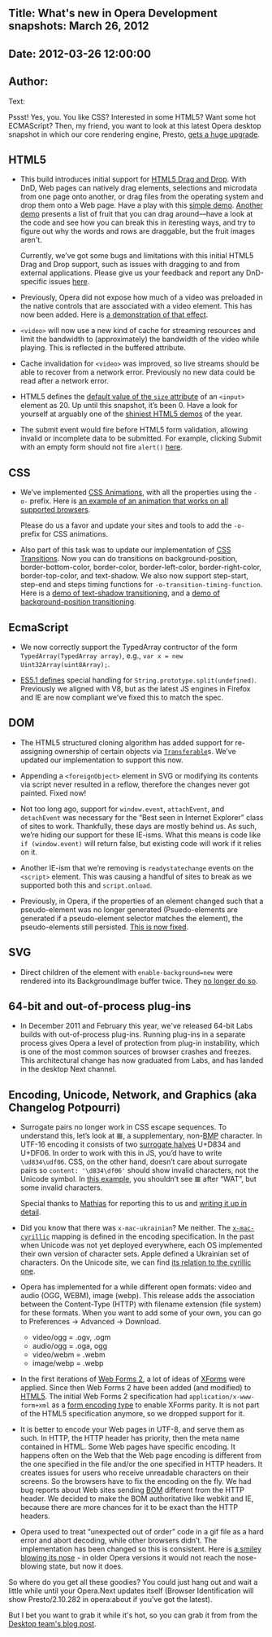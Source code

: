 Title: What's new in Opera Development snapshots: March 26, 2012 
----
Date: 2012-03-26 12:00:00
----
Author: 
----
Text:

Pssst! Yes, you. You like CSS? Interested in some HTML5? Want some hot ECMAScript? Then, my friend, you want to look at this latest Opera desktop snapshot in which our core rendering engine, Presto,  <a href="http://my.opera.com/desktopteam/blog/2012/03/26/html5-css-64bit">gets a huge upgrade</a>.

<h2 id="html5">HTML5</h2>

<ul>
<li><p>This build introduces initial support for <a href="http://dev.w3.org/html5/spec/dnd.html">HTML5 Drag and Drop</a>. With DnD, Web pages can natively drag elements, selections and microdata from one page onto another, or drag files from the operating system and drop them onto a Web page. Have a play with this <a href="http://people.opera.com/miket/2012/3/dnddemo.html">simple demo</a>. <a href="http://people.opera.com/miket/2012/3/">Another demo</a> presents a list of fruit that you can drag around&#x2014;have a look at the code and see how you can break this in iteresting ways, and try to figure out why the words and rows are draggable, but the fruit images aren&#39;t. </p>

<p>Currently, we&#x2019;ve got some bugs and limitations with this initial HTML5 Drag and Drop support, such as issues with dragging to and from external applications. Please give us your feedback and report any DnD-specific issues <a href="http://my.opera.com/community/forums/topic.dml?id=1340612">here</a>.</p></li>
<li><p>Previously, Opera did not expose how much of a video was preloaded in the native controls that are associated with a video element. This has now been added. Here is <a href="http://people.opera.com/miket/2012/3/buffer.html">a demonstration of that effect</a>.</p></li>
<li><p><code>&lt;video&gt;</code> will now use a new kind of cache for streaming resources and limit the bandwidth to (approximately) the bandwidth of the video while playing. This is reflected in the buffered attribute.</p></li>
<li><p>Cache invalidation for <code>&lt;video&gt;</code> was improved, so live streams should be able to recover from a network error. Previously no new data could be read after a network error.</p></li>
<li><p>HTML5 defines the <a href="http://www.w3.org/TR/html5/common-input-element-attributes.html#attr-input-size">default value of the <code>size</code> attribute</a> of an <code>&lt;input&gt;</code> element as 20. Up until this snapshot, it&#x2019;s been 0. Have a look for yourself at arguably one of the <a href="http://jsbin.com/ecenop/3/">shiniest HTML5 demos</a> of the year.</p></li>
<li><p>The submit event would fire before HTML5 form validation, allowing invalid or incomplete data to be submitted. For example, clicking Submit with an empty form should not fire <code>alert()</code> <a href="http://wapinet.ru/onsubmit.html">here</a>.</p></li>
</ul>


<h2 id="css">CSS</h2>

<ul>
<li><p>We&#x2019;ve implemented <a href="http://dev.w3.org/csswg/css3-animations/">CSS Animations</a>, with all the properties using the <code>-o-</code> prefix. Here is <a href="http://jsfiddle.net/nimbu/NywDk/">an example of an animation that works on all supported browsers</a>. </p>
<p>Please do us a favor and update your sites and tools to add the <code>-o-</code> prefix for CSS animations.</p>
</li>
<li><p>Also part of this task was to update our implementation of <a href="http://www.w3.org/TR/css3-transitions/">CSS Transitions</a>. Now you can do transitions on background-position, border-bottom-color, border-color, border-left-color, border-right-color, border-top-color, and text-shadow. We also now support step-start, step-end and steps timing functions for <code>-o-transition-timing-function</code>. Here is a <a href="http://jsfiddle.net/nimbu/HLm3t/">demo of text-shadow transitioning</a>, and a <a href="http://people.opera.com/miket/2012/3/celestial-fingers.html">demo of background-position transitioning</a>.</p></li>
</ul>


<h2>EcmaScript</h2>

<ul>
<li><p>We now correctly support the TypedArray contructor of the form <code>TypedArray(TypedArray array)</code>, e.g., <code>var x = new Uint32Array(uint8Array);</code>.</p></li>
<li><p><a href="http://es5.github.com/#x15.5.4.14">ES5.1 defines</a> special handling for <code>String.prototype.split(undefined)</code>. Previously we aligned with V8, but as the latest JS engines in Firefox and IE are now compliant we&#x2019;ve fixed this to match the spec.</p></li>
</ul>

<h2 id="dom">DOM</h2>

<ul>
<li><p>The HTML5 structured cloning algorithm has added support for re-assigning ownership of certain objects via <a href="http://dev.w3.org/html5/spec/common-dom-interfaces.html#transferable-objects"><code>Transferable</code></a>s. We&#x2019;ve updated our implementation to support this now.</p></li>
<li><p>Appending a <code>&lt;foreignObject&gt;</code> element in SVG or modifying its contents via script never resulted in a reflow, therefore the changes never got painted. Fixed now!</p></li>
<li><p>Not too long ago, support for <code>window.event</code>, <code>attachEvent</code>, and <code>detachEvent</code> was necessary for the &#x201C;Best seen in Internet Explorer&#x201D; class of sites to work. Thankfully, these days are mostly behind us. As such, we&#x2019;re hiding our support for these IE-isms. What this means is code like <code>if (window.event)</code> will return false, but existing code will work if it relies on it.</p></li>
<li><p>Another IE-ism that we&#x2019;re removing is <code>readystatechange</code> events on the <code>&lt;script&gt;</code> element. This was causing a handful of sites to break as we supported both this and <code>script.onload</code>.</p></li>
<li><p>Previously, in Opera, if the properties of an element changed such that a pseudo-element was no longer generated (Psuedo-elements are generated if a pseudo-element selector matches the element), the pseudo-elements still persisted. <a href="http://people.opera.com/miket/2012/3/pseudo.html">This is now fixed</a>.</p></li>
</ul>


<h2 id="svg">SVG</h2>

<ul>
<li>Direct children of the element with <code>enable-background=new</code> were rendered into its BackgroundImage buffer twice. They <a href="http://people.opera.com/miket/2012/3/enablebackground.svg">no longer do so</a>.</li>
</ul>

<h2 id="64bitOOP">64-bit and out-of-process plug-ins</h2>
<ul>
<li>In December 2011 and February this year, we&#39;ve released 64-bit Labs builds with out-of-process plug-ins. Running plug-ins in a separate process gives Opera a level of protection from plug-in instability, which is one of the most common sources of browser crashes and freezes. This architectural change has now graduated from Labs, and has landed in the desktop Next channel.</li>
</ul>
<h2 id="potpourri">Encoding, Unicode, Network, and Graphics (aka Changelog Potpourri)</h2>

<ul>
<li><p>Surrogate pairs no longer work in CSS escape sequences. To understand this, let&#x2019;s look at 𝌆, a supplementary, non-<a href="https://en.wikipedia.org/wiki/Basic_Multilingual_Plane#Basic_Multilingual_Plane">BMP</a> character. In UTF-16 encoding it consists of two <a href="https://en.wikipedia.org/wiki/Surrogate_pair">surrogate halves</a> U+D834 and U+DF06. In order to work with this in JS, you&#x2019;d have to write <code>\ud834\udf06</code>. CSS, on the other hand, doesn&#x2019;t care about surrogate pairs so <code>content: &#39;\d834\df06&#39;</code> should show invalid characters, not the Unicode symbol. In <a href="http://jsbin.com/ewujoz/">this example</a>, you shouldn&#x2019;t see 𝌆 after &#x201C;WAT&#x201D;, but some invalid characters.</p>

<p>Special thanks to <a href="http://twitter.com/#!/mathias">Mathias</a> for reporting this to us and <a href="http://mathiasbynens.be/notes/css-escapes">writing it up in detail</a>.</p></li>
<li><p>Did you know that there was <code>x-mac-ukrainian</code>? Me neither. The <a href="http://dvcs.w3.org/hg/encoding/raw-file/tip/Overview.html#x-mac-cyrillic"><code>x-mac-cyrillic</code></a> mapping is defined in the encoding specification. In the past when Unicode was not yet deployed everywhere, each OS implemented their own version of character sets. Apple defined a Ukrainian set of characters. On the Unicode site, we can find <a href="http://www.unicode.org/Public/MAPPINGS/VENDORS/APPLE/UKRAINE.TXT">its relation to the cyrillic one</a>.</p></li>
<li><p>Opera has implemented for a while different open formats: video and audio (OGG, WEBM), image (webp). This release adds the association between the Content-Type (HTTP) with filename extension (file system) for these formats. When you want to add some of your own, you can go to Preferences → Advanced → Download.</p>

<ul>
<li>video/ogg  = .ogv, .ogm</li>
<li>audio/ogg  = .oga, ogg</li>
<li>video/webm = .webm</li>
<li>image/webp = .webp</li>
</ul>
</li>
<li><p>In the first iterations of <a href="http://www.w3.org/Submission/web-forms2/">Web Forms 2</a>, a lot of ideas of <a href="http://www.w3.org/MarkUp/Forms/">XForms</a> were applied. Since then Web Forms 2 have been added (and modified) to <a href="http://dev.w3.org/html5/spec/forms.html#forms">HTML5</a>. The initial Web Forms 2 specification had <code>application/x-www-form+xml</code> as a <a href="http://dev.w3.org/html5/spec/attributes-common-to-form-controls.html#attr-fs-formenctype">form encoding type</a> to enable XForms parity. It is not part of the HTML5 specification anymore, so we dropped support for it.</p></li>
<li><p>It is better to encode your Web pages in UTF-8, and serve them as such. In HTTP, the HTTP header has priority, then the meta name contained in HTML. Some Web pages have specific encoding. It happens often on the Web that the Web page encoding is different from the one specified in the file and/or the one specified in HTTP headers. It creates issues for users who receive unreadable characters on their screens. So the browsers have to fix the encoding on the fly. We had bug reports about Web sites sending <a href="https://en.wikipedia.org/wiki/Byte_Order_Mark">BOM</a> different from the HTTP header. We decided to make the BOM authoritative like webkit and IE, because there are more chances for it to be exact than the HTTP headers.</p></li>
<li><p>Opera used to treat &#x201C;unexpected out of order&#x201D; code in a gif file as a hard error and abort decoding, while other browsers didn&#x2019;t. The implementation has been changed so this is consistent. Here is <a href="http://people.opera.com/miket/2012/3/qq.gif">a smiley blowing its nose</a> - in older Opera versions it would not reach the nose-blowing state, but now it does.</p></li>
</ul>
<p>So where do you get all these goodies? You could just hang out and wait a little while until your Opera.Next updates itself (Browser Identification will show Presto/2.10.282 in opera:about if you&#39;ve got the latest). </p>

<p>But I bet you want to grab it while it&#39;s hot, so you can grab it from from the <a href="http://my.opera.com/desktopteam/blog/2012/03/26/html5-css-64bit">Desktop team&#39;s blog post</a>.</p>
